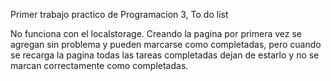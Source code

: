 Primer trabajo practico de Programacion 3, To do list

No funciona con el localstorage. Creando la pagina por primera vez se agregan sin problema y pueden marcarse como completadas, pero cuando se recarga la pagina todas las tareas completadas dejan de estarlo y no se marcan correctamente como completadas.